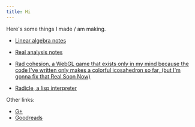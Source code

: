 ```yaml
---
title: Hi
---
```

Here's some things I made / am making.

 - [Linear algebra notes](http://github.com/nham/linalg)

 - [Real analysis notes](http://github.com/nham/numbers)

 - [Rad cohesion, a WebGL game that exists only in my mind because the code I've written only makes a colorful icosahedron so far, (but I'm gonna fix that Real Soon Now)](https://github.com/nham/radcohesion)

 - [Radicle, a lisp interpreter](https://github.com/nham/radicle)



Other links:

 - [G+](https://plus.google.com/107239411748947572422/)
 - [Goodreads](https://www.goodreads.com/user/show/18824764)
